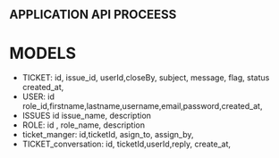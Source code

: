 ## APPLICATION API PROCEESS

# MODELS
- TICKET: id, issue_id, userId,closeBy, subject, message, flag, status created_at, 
- USER: id role_id,firstname,lastname,username,email,password,created_at,
- ISSUES id issue_name, description
- ROLE: id , role_name, description
- ticket_manger: id,ticketId, asign_to, assign_by,  
- TICKET_conversation: id, ticketId,userId,reply, create_at,
